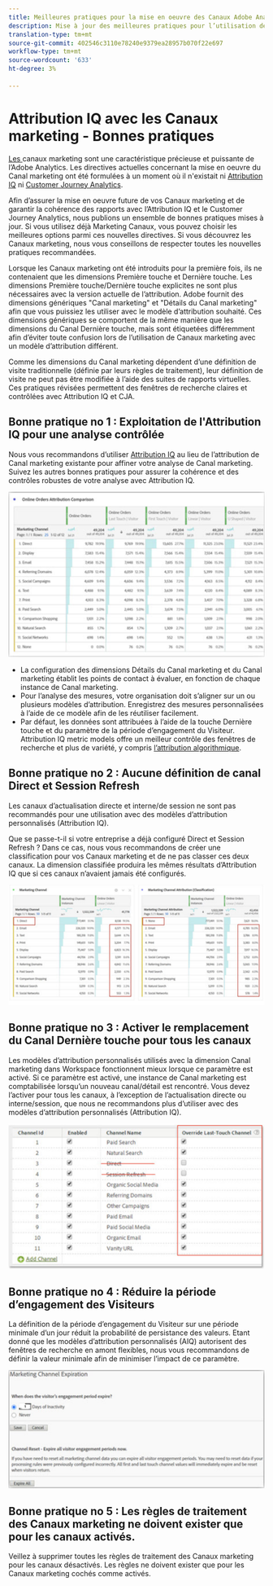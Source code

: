 ```yaml
---
title: Meilleures pratiques pour la mise en oeuvre des Canaux Adobe Analytics Marketing
description: Mise à jour des meilleures pratiques pour l’utilisation des Canaux marketing avec Attribution IQ et Customer Journey Analytics
translation-type: tm+mt
source-git-commit: 402546c3110e78240e9379ea28957b070f22e697
workflow-type: tm+mt
source-wordcount: '633'
ht-degree: 3%

---
```



# Attribution IQ avec les Canaux marketing - Bonnes pratiques

[Les ](/help/components/c-marketing-channels/c-getting-started-mchannel.md) canaux marketing sont une caractéristique précieuse et puissante de l’Adobe Analytics. Les directives actuelles concernant la mise en oeuvre du Canal marketing ont été formulées à un moment où il n&#39;existait ni [Attribution IQ](https://experienceleague.corp.adobe.com/docs/analytics/analyze/analysis-workspace/attribution/overview.html?lang=en#analysis-workspace) ni [Customer Journey Analytics](https://experienceleague.adobe.com/docs/analytics-platform/using/cja-usecases/marketing-channels.html?lang=fr#cja-usecases).

Afin d’assurer la mise en oeuvre future de vos Canaux marketing et de garantir la cohérence des rapports avec l’Attribution IQ et le Customer Journey Analytics, nous publions un ensemble de bonnes pratiques mises à jour. Si vous utilisez déjà Marketing Canaux, vous pouvez choisir les meilleures options parmi ces nouvelles directives. Si vous découvrez les Canaux marketing, nous vous conseillons de respecter toutes les nouvelles pratiques recommandées.

Lorsque les Canaux marketing ont été introduits pour la première fois, ils ne contenaient que les dimensions Première touche et Dernière touche. Les dimensions Première touche/Dernière touche explicites ne sont plus nécessaires avec la version actuelle de l’attribution. Adobe fournit des dimensions génériques &quot;Canal marketing&quot; et &quot;Détails du Canal marketing&quot; afin que vous puissiez les utiliser avec le modèle d’attribution souhaité. Ces dimensions génériques se comportent de la même manière que les dimensions du Canal Dernière touche, mais sont étiquetées différemment afin d’éviter toute confusion lors de l’utilisation de Canaux marketing avec un modèle d’attribution différent.

Comme les dimensions du Canal marketing dépendent d’une définition de visite traditionnelle (définie par leurs règles de traitement), leur définition de visite ne peut pas être modifiée à l’aide des suites de rapports virtuelles. Ces pratiques révisées permettent des fenêtres de recherche claires et contrôlées avec Attribution IQ et CJA.

## Bonne pratique no 1 : Exploitation de l&#39;Attribution IQ pour une analyse contrôlée

Nous vous recommandons d’utiliser [Attribution IQ](https://experienceleague.corp.adobe.com/docs/analytics/analyze/analysis-workspace/attribution/overview.html?lang=en#analysis-workspace) au lieu de l’attribution de Canal marketing existante pour affiner votre analyse de Canal marketing. Suivez les autres bonnes pratiques pour assurer la cohérence et des contrôles robustes de votre analyse avec Attribution IQ.

![](assets/attribution.png)

* La configuration des dimensions Détails du Canal marketing et du Canal marketing établit les points de contact à évaluer, en fonction de chaque instance de Canal marketing.
* Pour l’analyse des mesures, votre organisation doit s’aligner sur un ou plusieurs modèles d’attribution. Enregistrez des mesures personnalisées à l’aide de ce modèle afin de les réutiliser facilement.
* Par défaut, les données sont attribuées à l’aide de la touche Dernière touche et du paramètre de la période d’engagement du Visiteur. Attribution IQ metric models offre un meilleur contrôle des fenêtres de recherche et plus de variété, y compris [l’attribution algorithmique](https://experienceleague.adobe.com/docs/analytics/analyze/analysis-workspace/attribution/algorithmic.html?lang=en#analysis-workspace).

## Bonne pratique no 2 : Aucune définition de canal Direct et Session Refresh

Les canaux d’actualisation directe et interne/de session ne sont pas recommandés pour une utilisation avec des modèles d’attribution personnalisés (Attribution IQ).

Que se passe-t-il si votre entreprise a déjà configuré Direct et Session Refresh ? Dans ce cas, nous vous recommandons de créer une classification pour vos Canaux marketing et de ne pas classer ces deux canaux. La dimension classifiée produira les mêmes résultats d’Attribution IQ que si ces canaux n’avaient jamais été configurés.

![](assets/direct-session-refresh.png)

## Bonne pratique no 3 : Activer le remplacement du Canal Dernière touche pour tous les canaux

Les modèles d’attribution personnalisés utilisés avec la dimension Canal marketing dans Workspace fonctionnent mieux lorsque ce paramètre est activé. Si ce paramètre est activé, une instance de Canal marketing est comptabilisée lorsqu’un nouveau canal/détail est rencontré. Vous devez l’activer pour tous les canaux, à l’exception de l’actualisation directe ou interne/session, que nous ne recommandons plus d’utiliser avec des modèles d’attribution personnalisés (Attribution IQ).

![](assets/override.png)

## Bonne pratique no 4 : Réduire la période d’engagement des Visiteurs

La définition de la période d’engagement du Visiteur sur une période minimale d’un jour réduit la probabilité de persistance des valeurs. Etant donné que les modèles d’attribution personnalisés (AIQ) autorisent des fenêtres de recherche en amont flexibles, nous vous recommandons de définir la valeur minimale afin de minimiser l’impact de ce paramètre.

![](assets/expiration.png)

## Bonne pratique no 5 : Les règles de traitement des Canaux marketing ne doivent exister que pour les canaux activés.

Veillez à supprimer toutes les règles de traitement des Canaux marketing pour les canaux désactivés. Les règles ne doivent exister que pour les Canaux marketing cochés comme activés.
